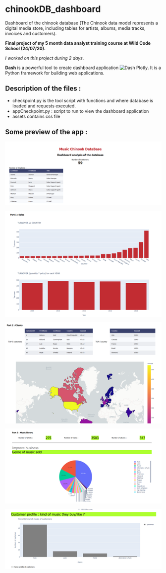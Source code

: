 # chinookDB_dashboard
Dashboard of the chinook database (The Chinook data model represents a digital media store, including tables for artists, albums, media tracks, invoices and customers).

__Final project of my 5 month data analyst training course at Wild Code School (24/07/20).__

*I worked on this project during 2 days.*

**Dash** is a powerful tool to create dashboard application ![Dash Plotly](https://dash.plotly.com/). 
It is a Python framework for building web applications.


## Description of the files :
* checkpoint.py is the tool script with functions and where database is loaded and requests executed.
* appCheckpoint.py : script to run to view the dashboard application
* assets contains css file

## Some preview of the app :
![](https://github.com/EloloeA/chinookDB_dashboard/blob/master/dashboard_image1.PNG)

![](https://github.com/EloloeA/chinookDB_dashboard/blob/master/dashboard_image2.PNG)

![](https://github.com/EloloeA/chinookDB_dashboard/blob/master/dashboard_image3.PNG)

![](https://github.com/EloloeA/chinookDB_dashboard/blob/master/dashboard_image4.PNG)

![](https://github.com/EloloeA/chinookDB_dashboard/blob/master/dashboard_image5.PNG)
